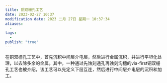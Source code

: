 ```yaml
---
title: 铜双栅孔工艺
date: 2023-02-27 10:37
modification date: 2023 二月 27日 星期一 10:37:34
aliases:
  - 
tags:
  - 
publish: "true"
---
```


在铜双栅孔工艺中，首先沉积中间层介电层，然后进行金属沉积，并进行平坦化处理，以去除多余的金属。其中，一种通过先蚀刻通孔再蚀刻沟槽的via-first铜双栅孔工艺也被介绍，该工艺可以先定义下层互连，然后进行中间层介电层的沉积和加工。